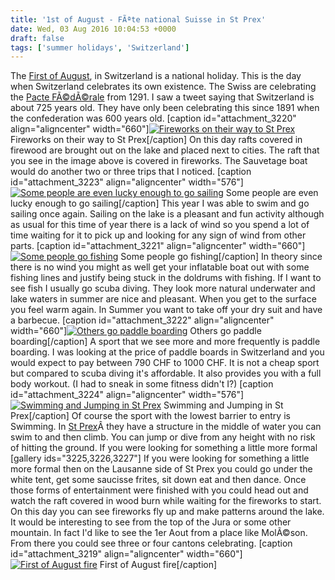 ```yaml
---
title: '1st of August - FÃªte national Suisse in St Prex'
date: Wed, 03 Aug 2016 10:04:53 +0000
draft: false
tags: ['summer holidays', 'Switzerland']
---
```


The [First of August](https://fr.wikipedia.org/wiki/F%C3%AAte_nationale_suisse), in Switzerland is a national holiday. This is the day when Switzerland celebrates its own existence. The Swiss are celebrating the [Pacte FÃ©dÃ©rale](https://fr.wikipedia.org/wiki/Pacte_f%C3%A9d%C3%A9ral) from 1291. I saw a tweet saying that Switzerland is about 725 years old. They have only been celebrating this since 1891 when the confederation was 600 years old. \[caption id="attachment\_3220" align="aligncenter" width="660"\][![Fireworks on their way to St Prex](http://www.main-vision.com/richard/blog/wp-content/uploads/2016/08/P1060683-1024x576.jpg)](http://www.main-vision.com/richard/blog/wp-content/uploads/2016/08/P1060683.jpg) Fireworks on their way to St Prex\[/caption\] On this day rafts covered in firewood are brought out on the lake and placed next to cities. The raft that you see in the image above is covered in fireworks. The Sauvetage boat would do another two or three trips that I noticed. \[caption id="attachment\_3223" align="aligncenter" width="576"\][![Some people are even lucky enough to go sailing](http://www.main-vision.com/richard/blog/wp-content/uploads/2016/08/P8010309-576x1024.jpg)](http://www.main-vision.com/richard/blog/wp-content/uploads/2016/08/P8010309.jpg) Some people are even lucky enough to go sailing\[/caption\] This year I was able to swim and go sailing once again. Sailing on the lake is a pleasant and fun activity although as usual for this time of year there is a lack of wind so you spend a lot of time waiting for it to pick up and looking for any sign of wind from other parts. \[caption id="attachment\_3221" align="aligncenter" width="660"\][![Some people go fishing](http://www.main-vision.com/richard/blog/wp-content/uploads/2016/08/P1060640-1024x576.jpg)](http://www.main-vision.com/richard/blog/wp-content/uploads/2016/08/P1060640.jpg) Some people go fishing\[/caption\] In theory since there is no wind you might as well get your inflatable boat out with some fishing lines and justify being stuck in the doldrums with fishing. If I want to see fish I usually go scuba diving. They look more natural underwater and lake waters in summer are nice and pleasant. When you get to the surface you feel warm again. In Summer you want to take off your dry suit and have a barbecue. \[caption id="attachment\_3222" align="aligncenter" width="660"\][![Others go paddle boarding](http://www.main-vision.com/richard/blog/wp-content/uploads/2016/08/P1060642-1024x576.jpg)](http://www.main-vision.com/richard/blog/wp-content/uploads/2016/08/P1060642.jpg) Others go paddle boarding\[/caption\] A sport that we see more and more frequently is paddle boarding. I was looking at the price of paddle boards in Switzerland and you would expect to pay between 790 CHF to 1000 CHF. It is not a cheap sport but compared to scuba diving it's affordable. It also provides you with a full body workout. (I had to sneak in some fitness didn't I?) \[caption id="attachment\_3224" align="aligncenter" width="576"\][![Swimming and Jumping in St Prex](http://www.main-vision.com/richard/blog/wp-content/uploads/2016/08/P1060685-576x1024.jpg)](http://www.main-vision.com/richard/blog/wp-content/uploads/2016/08/P1060685.jpg) Swimming and Jumping in St Prex\[/caption\] Of course the sport with the lowest barrier to entry is Swimming. In [St Prex](http://www.saint-prex.ch/fr/)Â they have a structure in the middle of water you can swim to and then climb. You can jump or dive from any height with no risk of hitting the ground. If you were looking for something a little more formal \[gallery ids="3225,3226,3227"\] If you were looking for something a little more formal then on the Lausanne side of St Prex you could go under the white tent, get some saucisse frites, sit down eat and then dance. Once those forms of entertainment were finished with you could head out and watch the raft covered in wood burn while waiting for the fireworks to start. On this day you can see fireworks fly up and make patterns around the lake. It would be interesting to see from the top of the Jura or some other mountain. In fact I'd like to see the 1er Aout from a place like MolÃ©son. From there you could see three or four cantons celebrating. \[caption id="attachment\_3219" align="aligncenter" width="660"\][![First of August fire](http://www.main-vision.com/richard/blog/wp-content/uploads/2016/08/P1060765-1024x576.jpg)](http://www.main-vision.com/richard/blog/wp-content/uploads/2016/08/P1060765.jpg) First of August fire\[/caption\]